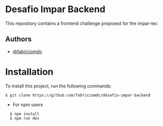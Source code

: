 # Desafio Impar Backend

This repository contains a frontend challenge proposed for the impar-tec

## Authors

- [@fabriciomdc](https://github.com/fabriciomdc)

# Installation

To install this project, run the following commands:

```
$ git clone https://github.com/fabriciomdc/desafio-impar-backend
```

- For npm users

```
  $ npm install
  $ npm run dev
```
